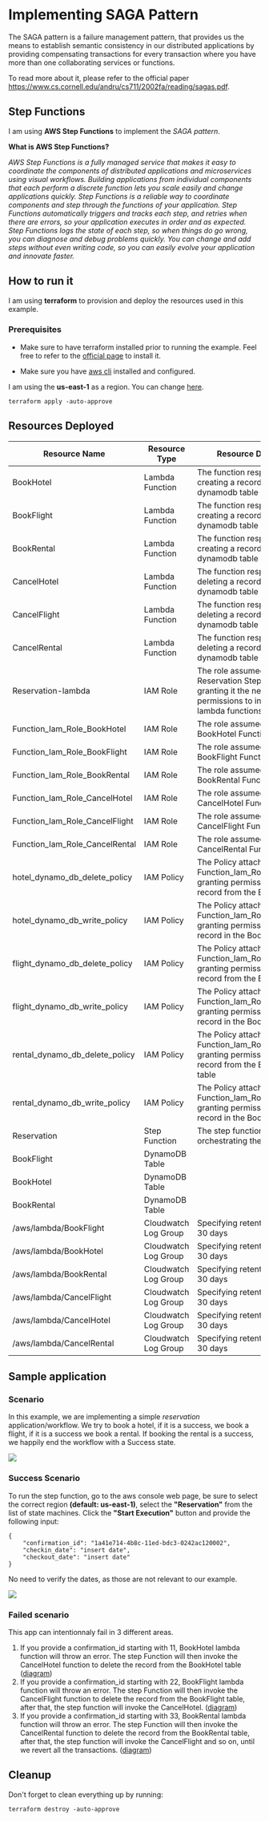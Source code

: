 # Implementing SAGA Pattern
The SAGA pattern is a failure management pattern, that provides us the means to establish semantic consistency in our distributed applications by providing compensating transactions for every transaction where you have more than one collaborating services or functions.

To read more about it, please refer to the official paper https://www.cs.cornell.edu/andru/cs711/2002fa/reading/sagas.pdf.

## Step Functions
I am using **AWS Step Functions** to implement the *SAGA pattern*.

**What is AWS Step Functions?**

*AWS Step Functions is a fully managed service that makes it easy to coordinate the components of distributed applications and microservices using visual workflows. Building applications from individual components that each perform a discrete function lets you scale easily and change applications quickly. Step Functions is a reliable way to coordinate components and step through the functions of your application. Step Functions automatically triggers and tracks each step, and retries when there are errors, so your application executes in order and as expected. Step Functions logs the state of each step, so when things do go wrong, you can diagnose and debug problems quickly. You can change and add steps without even writing code, so you can easily evolve your application and innovate faster.*

## How to run it
I am using **terraform** to provision and deploy the resources used in this example. 

### Prerequisites
- Make sure to have terraform installed prior to running the example. Feel free to refer to the [official page](https://learn.hashicorp.com/tutorials/terraform/install-cli) to install it.

- Make sure you have [aws cli](https://docs.aws.amazon.com/cli/latest/userguide/getting-started-install.html) installed and configured.

I am using the **us-east-1** as a region. You can change [here](./provider.tf#L12).

```
terraform apply -auto-approve
```

## Resources Deployed
| Resource Name  | Resource Type | Resource Description
| ------------- | ------------- | ------------- |
| BookHotel     | Lambda Function | The function responsible for creating a record in BookHotel dynamodb table
| BookFlight    | Lambda Function  | The function responsible for creating a record in BookFlight dynamodb table
| BookRental     | Lambda Function | The function responsible for creating a record in BookRental dynamodb table
| CancelHotel    | Lambda Function  | The function responsible for deleting a record in BookHotel dynamodb table
| CancelFlight     | Lambda Function | The function responsible for deleting a record in BookFlight dynamodb table 
| CancelRental    | Lambda Function  | The function responsible for deleting a record in BookRental dynamodb table
| Reservation-lambda     | IAM Role | The role assumed by the Reservation Step Function, granting it the necessary permissions to invoke the lambda functions
| Function_Iam_Role_BookHotel     | IAM Role | The role assumed by the BookHotel Function
| Function_Iam_Role_BookFlight     | IAM Role | The role assumed by the BookFlight Function
| Function_Iam_Role_BookRental     | IAM Role | The role assumed by the BookRental Function
| Function_Iam_Role_CancelHotel     | IAM Role | The role assumed by the CancelHotel Function
| Function_Iam_Role_CancelFlight     | IAM Role | The role assumed by the CancelFlight Function
| Function_Iam_Role_CancelRental     | IAM Role | The role assumed by the CancelRental Function
| hotel_dynamo_db_delete_policy    | IAM Policy | The Policy attached to the role Function_Iam_Role_CancelHotel granting permissing to delete a record from the BookHotel table 
| hotel_dynamo_db_write_policy    | IAM Policy | The Policy attached to the role Function_Iam_Role_BookHotel granting permissing to create a record in the BookHotel table 
| flight_dynamo_db_delete_policy    | IAM Policy | The Policy attached to the role Function_Iam_Role_CancelFlight granting permissing to delete a record from the BookFlight table 
| flight_dynamo_db_write_policy    | IAM Policy | The Policy attached to the role Function_Iam_Role_BookFlight granting permissing to create a record in the BookFlight table 
| rental_dynamo_db_delete_policy    | IAM Policy | The Policy attached to the role Function_Iam_Role_CancelRental granting permissing to delete a record from the BookRental table 
| rental_dynamo_db_write_policy    | IAM Policy | The Policy attached to the role Function_Iam_Role_BookRental granting permissing to create a record in the BookRental table 
| Reservation    | Step Function | The step function that is orchestrating the SAGA pattern
| BookFlight    | DynamoDB Table  | 
| BookHotel    | DynamoDB Table  |
| BookRental    | DynamoDB Table  |
| /aws/lambda/BookFlight | Cloudwatch Log Group | Specifying retention period of 30 days |
| /aws/lambda/BookHotel | Cloudwatch Log Group | Specifying retention period of 30 days |
| /aws/lambda/BookRental | Cloudwatch Log Group | Specifying retention period of 30 days |
| /aws/lambda/CancelFlight | Cloudwatch Log Group | Specifying retention period of 30 days |
| /aws/lambda/CancelHotel | Cloudwatch Log Group | Specifying retention period of 30 days |
| /aws/lambda/CancelRental | Cloudwatch Log Group | Specifying retention period of 30 days |

## Sample application
### Scenario
In this example, we are implementing a simple *reservation* application/workflow.
We try to book a hotel, if it is a success, we book a flight, if it is a success we book a rental. If booking the rental is a success, we happily end the workflow with a Success state.

![](./docs/images/diagram.png)

### Success Scenario
To run the step function, go to the aws console web page, be sure to select the correct region **(default: us-east-1)**, select the **"Reservation"** from the list of state machines. Click the **"Start Execution"** button and provide the following input:

```
{
    "confirmation_id": "1a41e714-4b8c-11ed-bdc3-0242ac120002",
    "checkin_date": "insert date",
    "checkout_date": "insert date"
}
```

No need to verify the dates, as those are not relevant to our example.

![](scenario-success.png)

### Failed scenario
This app can intentionnaly fail in 3 different areas.

1. If you provide a confirmation_id starting with 11, BookHotel lambda function will throw an error. The step Function will then invoke the CancelHotel function to delete the record from the BookHotel table ([diagram](./docs/images/scenario-fail-booking-hotel.png))
2. If you provide a confirmation_id starting with 22, BookFlight lambda function will throw an error. The step Function will then invoke the CancelFlight function to delete the record from the BookFlight table, after that, the step function will invoke the CancelHotel. ([diagram](./docs/images/scenario-fail-booking-flight.png))
3. If you provide a confirmation_id starting with 33, BookRental lambda function will throw an error. The step Function will then invoke the CancelRental function to delete the record from the BookRental table, after that, the step function will invoke the CancelFlight and so on, until we revert all the transactions.  ([diagram](./docs/images/scenario-fail-booking-rental.png))

## Cleanup
Don't forget to clean everything up by running:

```
terraform destroy -auto-approve
```